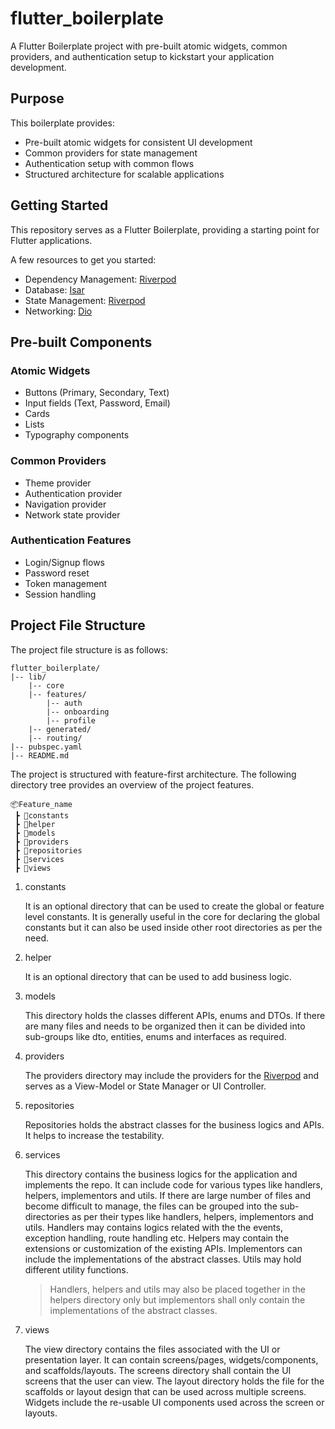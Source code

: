 # flutter_boilerplate

A Flutter Boilerplate project with pre-built atomic widgets, common providers, and authentication setup to kickstart your application development.

## Purpose

This boilerplate provides:
- Pre-built atomic widgets for consistent UI development
- Common providers for state management
- Authentication setup with common flows
- Structured architecture for scalable applications

## Getting Started

This repository serves as a Flutter Boilerplate, providing a starting point for Flutter applications.

A few resources to get you started:

- Dependency Management: [Riverpod](https://pub.dev/packages/riverpod)
- Database: [Isar](https://pub.dev/packages/isar)
- State Management: [Riverpod](https://pub.dev/packages/riverpod)
- Networking: [Dio](https://pub.dev/packages/dio)

## Pre-built Components

### Atomic Widgets
- Buttons (Primary, Secondary, Text)
- Input fields (Text, Password, Email)
- Cards
- Lists
- Typography components

### Common Providers
- Theme provider
- Authentication provider
- Navigation provider
- Network state provider

### Authentication Features
- Login/Signup flows
- Password reset
- Token management
- Session handling

## Project File Structure

The project file structure is as follows:

```
flutter_boilerplate/
|-- lib/
    |-- core
    |-- features/
        |-- auth
        |-- onboarding
        |-- profile
    |-- generated/
    |-- routing/
|-- pubspec.yaml
|-- README.md
```

The project is structured with feature-first architecture. The following directory tree provides an overview of the project features.

```plaintext
📦Feature_name
 ┣ 📂constants
 ┣ 📂helper
 ┣ 📂models
 ┣ 📂providers
 ┣ 📂repositories
 ┣ 📂services
 ┣ 📂views
```


1. constants

    It is an optional directory that can be used to create the global or feature level constants. It is generally useful in the core for declaring the global constants but it can also be used inside other root directories as per the need.

1. helper

    It is an optional directory that can be used to add business logic.

2. models

    This directory holds the classes different APIs, enums and DTOs. If there are many files and needs to be organized then it can be divided into sub-groups like dto, entities, enums and interfaces as required.

3. providers

    The providers directory may include the providers for the [Riverpod](https://pub.dev/packages/flutter_riverpod) and serves as a View-Model or State Manager or UI Controller.

4. repositories

    Repositories holds the abstract classes for the business logics and APIs. It helps to increase the testability.

5. services

    This directory contains the business logics for the application and implements the repo. It can include code for various types like handlers, helpers, implementors and utils. If there are large number of files and become difficult to manage, the files can be grouped into the sub-directories as per their types like handlers, helpers, implementors and utils. Handlers may contains logics related with the the events, exception handling, route handling etc. Helpers may contain the extensions or customization of the existing APIs. Implementors can include the implementations of the abstract classes. Utils may hold different utility functions.

    > Handlers, helpers and utils may also be placed together in the helpers directory only but implementors shall only contain the implementations of the abstract classes.

6. views

    The view directory contains the files associated with the UI or presentation layer. It can contain screens/pages, widgets/components, and scaffolds/layouts. The screens directory shall contain the UI screens that the user can view. The layout directory holds the file for the scaffolds or layout design that can be used across multiple screens. Widgets include the re-usable UI components used across the screen or layouts.

